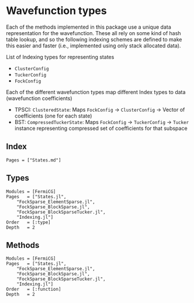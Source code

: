 # Wavefunction types

Each of the methods implemented in this package use a unique data representation for the wavefunction.
These all rely on some kind of hash table lookup, and so the following indexing schemes are defined to make this easier and
faster (i.e., implemented using only stack allocated data).

List of Indexing types for representing states
- `ClusterConfig`
- `TuckerConfig`
- `FockConfig`

Each of the different wavefunction types map different Index types to data (wavefunction coefficients)
- TPSCI: `ClusteredState`: Maps `FockConfig` → `ClusterConfig` →  Vector of coefficients (one for each state)
- BST: `CompressedTuckerState`: Maps `FockConfig` → `TuckerConfig` →  `Tucker` instance representing compressed set of coefficients for that subspace

## Index
```@index
Pages = ["States.md"]
```

## Types 
```@autodocs
Modules = [FermiCG]
Pages   = ["States.jl", 
	"FockSparse_ElementSparse.jl",
	"FockSparse_BlockSparse.jl",	
	"FockSparse_BlockSparseTucker.jl", 
	"Indexing.jl"]
Order   = [:type]
Depth	= 2
```

## Methods
```@autodocs
Modules = [FermiCG]
Pages   = ["States.jl", 
	"FockSparse_ElementSparse.jl",
	"FockSparse_BlockSparse.jl",	
	"FockSparse_BlockSparseTucker.jl", 
	"Indexing.jl"]
Order   = [:function]
Depth	= 2
```

